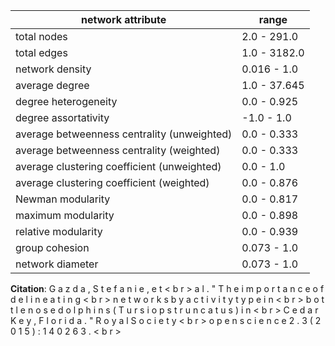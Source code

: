 network attribute|range
---|---
total nodes|2.0 - 291.0
total edges|1.0 - 3182.0
network density|0.016 - 1.0
average degree|1.0 - 37.645
degree heterogeneity|0.0 - 0.925
degree assortativity|-1.0 - 1.0
average betweenness centrality (unweighted)|0.0 - 0.333
average betweenness centrality (weighted)|0.0 - 0.333
average clustering coefficient (unweighted)|0.0 - 1.0
average clustering coefficient (weighted)|0.0 - 0.876
Newman modularity|0.0 - 0.817
maximum modularity|0.0 - 0.898
relative modularity|0.0 - 0.939
group cohesion|0.073 - 1.0
network diameter|0.073 - 1.0
**Citation**: G a z d a , S t e f a n i e , e t < b r > a l . " T h e i m p o r t a n c e o f d e l i n e a t i n g < b r > n e t w o r k s b y a c t i v i t y t y p e i n < b r > b o t t l e n o s e d o l p h i n s ( T u r s i o p s t r u n c a t u s ) i n < b r > C e d a r K e y , F l o r i d a . " R o y a l S o c i e t y < b r > o p e n s c i e n c e 2 . 3 ( 2 0 1 5 ) : 1 4 0 2 6 3 . < b r >